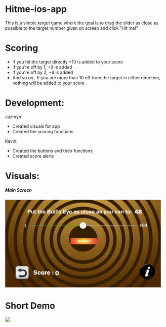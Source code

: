 # Hitme-ios-app
This is a simple target game where the goal is to drag the slider as close as possible to the target number given on screen and click "Hit me!"

# Scoring
- If you hit the target directly +10 is added to your score
- If you're off by 1, +9 is added
- If you're off by 2, +8 is added
- And so on...If you are more than 10 off from the target in either direction, nothing will be added to your score

# Development:
Jazmyn:
  - Created visuals for app
  - Created the scoring functions
  
Kevin:
  - Created the buttons and their functions
  - Created score alerts
  
  
# Visuals:
##### Main Screen
![Main Screen](https://github.com/kr3110/Hitme-ios-app/blob/master/hitme/img/Simulator%20Screen%20Shot%20-%20iPhone%207%20-%202018-12-25%20at%2021.15.39.png?raw=true)

# Short Demo
![](https://thumbs.gfycat.com/KeyAgitatedBaiji-size_restricted.gif)
